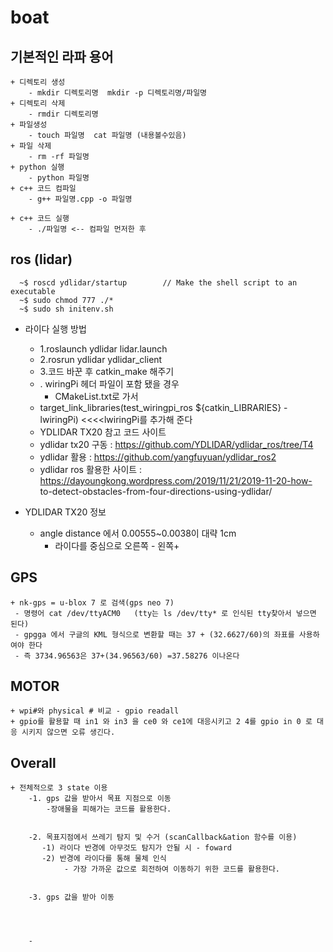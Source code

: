 # boat
  
## 기본적인 라파 용어
	+ 디렉토리 생성
		- mkdir 디렉토리명  mkdir -p 디렉토리명/파일명
	+ 디렉토리 삭제 
		- rmdir 디렉토리명
	+ 파일생성
		- touch 파일명  cat 파일명 (내용볼수있음)
	+ 파일 삭제
		- rm -rf 파일명
	+ python 실행
		- python 파일명
	+ c++ 코드 컴파일
		- g++ 파일명.cpp -o 파일명
		
	+ c++ 코드 실행
		- ./파일명 <-- 컴파일 먼저한 후
	
	

## ros (lidar)
      ~$ roscd ydlidar/startup	      // Make the shell script to an executable
      ~$ sudo chmod 777 ./*
      ~$ sudo sh initenv.sh
  
 + 라이다 실행 방법
	- 1.roslaunch ydlidar lidar.launch
  	- 2.rosrun ydlidar ydlidar_client
	- 3.코드 바꾼 후 catkin_make 해주기
	- . wiringPi 헤더 파일이 포함 됐을 경우 
         - CMakeList.txt로 가서
	 - target_link_libraries(test_wiringpi_ros ${catkin_LIBRARIES} -lwiringPi) <<<<lwiringPi를 추가해 준다
	
    + YDLIDAR TX20 참고 코드 사이트
	- ydlidar tx20 구동 : https://github.com/YDLIDAR/ydlidar_ros/tree/T4
	- ydlidar 활용 :        https://github.com/yangfuyuan/ydlidar_ros2
	- ydlidar ros 활용한 사이트 : https://dayoungkong.wordpress.com/2019/11/21/2019-11-20-how-					to-detect-obstacles-from-four-directions-using-ydlidar/
	
 + YDLIDAR TX20 정보	
	- angle distance 에서 0.00555~0.0038이 대략 1cm
        - 라이다를 중심으로 오른쪽 - 왼쪽+
	
		
	
	
	
## GPS

	+ nk-gps = u-blox 7 로 검색(gps neo 7)
	 - 명령어 cat /dev/ttyACM0   (tty는 ls /dev/tty* 로 인식된 tty찾아서 넣으면 된다)
	 - gpgga 에서 구글의 KML 형식으로 변환할 때는 37 + (32.6627/60)의 좌표를 사용하여야 한다
	 - 즉 3734.96563은 37+(34.96563/60) =37.58276 이나온다
	
	
## MOTOR
	+ wpi#와 physical # 비교 - gpio readall
	+ gpio를 활용할 때 in1 와 in3 을 ce0 와 ce1에 대응시키고 2 4를 gpio in 0 로 대응 시키지 않으면 오류 생긴다.
		
		
		
## Overall
	+ 전체적으로 3 state 이용
		-1. gps 값을 받아서 목표 지점으로 이동
			-장애물을 피해가는 코드를 활용한다.
		
		
		-2. 목표지점에서 쓰레기 탐지 및 수거 (scanCallback&ation 함수를 이용)
		   -1) 라이다 반경에 아무것도 탐지가 안될 시 - foward
		   -2) 반경에 라이다를 통해 물체 인식 
		        - 가장 가까운 값으로 회전하여 이동하기 위한 코드를 활용한다.
		   
		
		-3. gps 값을 받아 이동
		
		
		
		
		-
